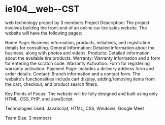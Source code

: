 # ie104__web--CST
web technology project by 3 members
Project Description:
The project involves building the front-end of an online car tire sales website. The website will have the following pages:

Home Page: Business information, products, initiatives, and registration details for consulting.
General Information: Detailed information about the business, along with photos and videos.
Products: Detailed information about the available tire products.
Warranty: Warranty information and a form for entering the scratch code.
Warranty Activation: Form for registering warranty activation.
Payment Page: Includes a delivery address form and order details.
Contact: Branch information and a contact form.
The website's functionalities include cart display, adding/removing items from the cart, checkout, and product search filters.

Key Points of Focus:
The website will be fully designed and built using only HTML, CSS, PHP, and JavaScript.

Technologies Used:
JavaScript, HTML, CSS, Windows, Google Meet

Team Size:
3 members
